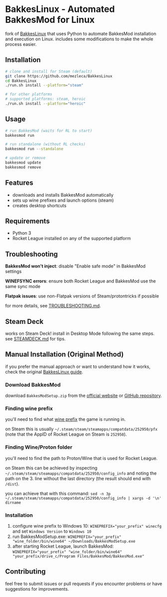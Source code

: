 # BakkesLinux - Automated BakkesMod for Linux

fork of [BakkesLinux](https://github.com/CrumblyLiquid/BakkesLinux) that uses Python to automate BakkesMod installation and execution on Linux. includes some modifications to make the whole process easier.

## Installation

```bash
# clone and install for Steam (default)
git clone https://github.com/mezleca/BakkesLinux
cd BakkesLinux
./run.sh install --platform="steam"

# for other platforms
# supported platforms: steam, heroic
./run.sh install --platform="heroic"
```

## Usage

```bash
# run BakkesMod (waits for RL to start)
bakkesmod run

# run standalone (without RL checks)
bakkesmod run --standalone

# update or remove
bakkesmod update
bakkesmod remove
```

## Features

- downloads and installs BakkesMod automatically
- sets up wine prefixes and launch options (steam)
- creates desktop shortcuts

## Requirements

- Python 3
- Rocket League installed on any of the supported platform

## Troubleshooting

**BakkesMod won't inject**: disable "Enable safe mode" in BakkesMod settings

**WINEFSYNC errors**: ensure both Rocket League and BakkesMod use the same sync mode

**Flatpak issues**: use non-Flatpak versions of Steam/protontricks if possible

for more details, see [TROUBLESHOOTING.md](TROUBLESHOOTING.md).

## Steam Deck

works on Steam Deck! install in Desktop Mode following the same steps. see [STEAMDECK.md](STEAMDECK.md) for tips.

## Manual Installation (Original Method)

if you prefer the manual approach or want to understand how it works, check the original [BakkesLinux guide](https://github.com/CrumblyLiquid/BakkesLinux).

### Download BakkesMod
download `BakkesModSetup.zip` from the [official website](https://bakkesmod.com/) or [GitHub repository](https://github.com/bakkesmodorg/BakkesModInjectorCpp/releases).

### Finding wine prefix
you'll need to find what [wine prefix](https://wiki.archlinux.org/title/wine#WINEPREFIX) the game is running in.

on Steam this is usually `~/.steam/steam/steamapps/compatdata/252950/pfx` (note that the AppID of Rocket League on Steam is `252950`).

### Finding Wine/Proton folder
you'll need to find the path to Proton/Wine that is used for Rocket League.

on Steam this can be achieved by inspecting `~/.steam/steam/steamapps/compatdata/252950/config_info` and noting the path on the 3. line without the last directory (the result should end with `/dist`).

you can achieve that with this command: `sed -n 3p ~/.steam/steam/steamapps/compatdata/252950/config_info | xargs -d '\n' dirname`

### Installation
1. configure wine prefix to Windows 10: `WINEPREFIX="your_prefix" winecfg` and set `Windows Version` to `Windows 10`
2. run BakkesModSetup.exe: `WINEPREFIX="your_prefix" "wine_folder/bin/wine64" ~/Downloads/BakkesModSetup.exe`
3. after starting Rocket League, launch BakkesMod: `WINEPREFIX="your_prefix" "wine_folder/bin/wine64" "your_prefix/drive_c/Program Files/BakkesMod/BakkesMod.exe"`

## Contributing

feel free to submit issues or pull requests if you encounter problems or have suggestions for improvements.

